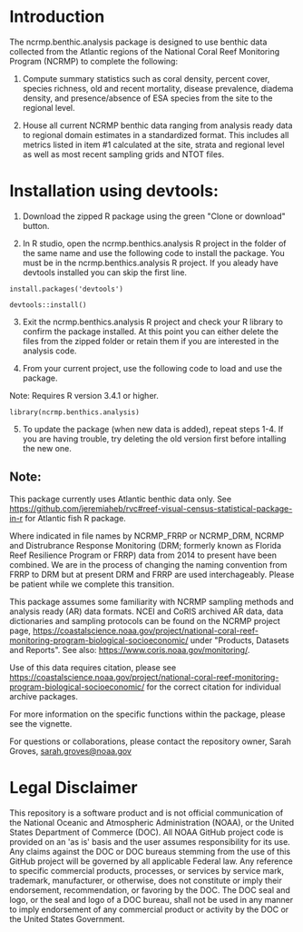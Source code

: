 
# Introduction

The ncrmp.benthic.analysis package is designed to use benthic data collected from the Atlantic regions of the National Coral Reef Monitoring Program (NCRMP) to complete the following:

1. Compute summary statistics such as coral density, percent cover, species richness, old and recent mortality, disease prevalence, diadema density, and presence/absence of ESA species from the site to the regional level.

2. House all current NCRMP benthic data ranging from analysis ready data to regional domain estimates in a standardized format. This includes all metrics listed in item #1 calculated at the site, strata and regional level as well as most recent sampling grids and NTOT files. 

# Installation using devtools: 

1. Download the zipped R package using the green "Clone or download" button.

2. In R studio, open the ncrmp.benthics.analysis R project in the folder of the same name and use the following code to install the package. You must be in the ncrmp.benthics.analysis R project. If you aleady have devtools installed you can skip the first line. 

```
install.packages('devtools')

devtools::install()
```
3. Exit the ncrmp.benthics.analysis R project and check your R library to confirm the package installed. At this point you can either delete the files from the zipped folder or retain them if you are interested in the analysis code. 

4. From your current project, use the following code to load and use the package. 

Note: Requires R version 3.4.1 or higher.

```
library(ncrmp.benthics.analysis) 
```
5. To update the package (when new data is added), repeat steps 1-4. If you are having trouble, try deleting the old version first before intalling the new one. 

## Note: 

This package currently uses Atlantic benthic data only. See https://github.com/jeremiaheb/rvc#reef-visual-census-statistical-package-in-r for Atlantic fish R package.

Where indicated in file names by NCRMP_FRRP or NCRMP_DRM, NCRMP and Distrubrance Response Monitoring (DRM; formerly known as Florida Reef Resilience Program or FRRP) data from 2014 to present have been combined. We are in the process of changing the naming convention from FRRP to DRM but at present DRM and FRRP are used interchageably. Please be patient while we complete this transition. 

This package assumes some familiarity with NCRMP sampling methods and analysis ready (AR) data formats. NCEI and CoRIS archived AR data, data dictionaries and sampling protocols can be found on the NCRMP project page, https://coastalscience.noaa.gov/project/national-coral-reef-monitoring-program-biological-socioeconomic/ under "Products, Datasets and Reports". See also: https://www.coris.noaa.gov/monitoring/.

Use of this data requires citation, please see https://coastalscience.noaa.gov/project/national-coral-reef-monitoring-program-biological-socioeconomic/ for the correct citation for individual archive packages. 

For more information on the specific functions within the package, please see the vignette. 

For questions or collaborations, please contact the repository owner, Sarah Groves, sarah.groves@noaa.gov 



# Legal Disclaimer
This repository is a software product and is not official communication of the National Oceanic and Atmospheric Administration (NOAA), or the United States Department of Commerce (DOC). All NOAA GitHub project code is provided on an 'as is' basis and the user assumes responsibility for its use. Any claims against the DOC or DOC bureaus stemming from the use of this GitHub project will be governed by all applicable Federal law. Any reference to specific commercial products, processes, or services by service mark, trademark, manufacturer, or otherwise, does not constitute or imply their endorsement, recommendation, or favoring by the DOC. The DOC seal and logo, or the seal and logo of a DOC bureau, shall not be used in any manner to imply endorsement of any commercial product or activity by the DOC or the United States Government.
